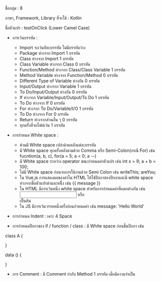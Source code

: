 ชื่อกลุ่ม : 8

ภาษา, Framework, Library ที่จะใช้ : Kotlin

ชื่อตัวแปร : testOnClick (Lower Camel Case)

* การเว้นบรรทัด : 
	* Import จะเว้นทีละบรรทัด ไม่มีบรรทัดว่าง
	* Package ห่างจาก Import 1 บรรทัด
	* Class ห่างจาก Import 1 บรรทัด
	* Class Variable ห่างจาก Class 0 บรรทัด
	* Function/Method ห่างจาก Class/Class Variable 1 บรรทัด
	* Method Variable ห่างจาก Function/Method 0 บรรทัด
	* Different Type of Variable ห่างกัน 0 บรรทัด
	* Input/Output ห่างจาก Variable 1 บรรทัด
	* To Do/Input/Output ห่างกัน 0 บรรทัด
	* If ห่างจาก Variable/Input/Output/To Do 1 บรรทัด
	* To Do ห่างจาก If 0 บรรทัด
	* For ห่างจาก To Do/Variable/I/O 1 บรรทัด
	* To Do ห่างจาก For 0 บรรทัด
	* Return ห่างจากส่วนอื่น ๆ 0 บรรทัด
	* ทุกครั้งที่จบไฟล์เว้น 1 บรรทัด

* การกำหนด White space : 
	* ห้ามมี White space เปล่าด้านหลังแต่ละบรรทัด
	* มี White space ทุกครั้งหลังตามด้วย Comma หรือ Semi-Colon(กรณี For) เช่น fucntion(a, b, c), for(a = 5; a < 0; a --)
	* มี White space ระหว่าง operator ขณะกำหนดค่าตัวแปร เช่น int x = 9; a + b = 100;
	* ไม่มี White space ก่อนจบการใช้งานด้วย Semi Colon เช่น writeThis; areYou;
  * ใน Vue.js การแสดงผลของค่าใน HTML ให้ใช้ปีกกาสองปีกกาและมี white space ห่างจากชื่อตัวแปรด้านละหนึึ่ง เช่น {{ message }}
  * ใน HTML มีการเว้นหนึ่ง white space สำหรับการกำหนดค่าที่แตกต่างกัน เช่น <input name="hello" v-model="vue"/> หรือ <div class="hello"> เป็นต้น
  * ใน JS มีการเว้นวรรคหนึ่งครั้งก่อนกำหนดค่า เช่น message: 'Hello World'
  
* การกำหนด Indent : เคาะ 4 Space

* การกำหนดปีกกาของ if / function / class : มี White space ก่อนขึ้นปีกกา เช่น 

class A {

}

data () {

}

* การ Comment :
มี Comment กำกับ Method 1 บรรทัด เมื่อมีความจำเป็น
